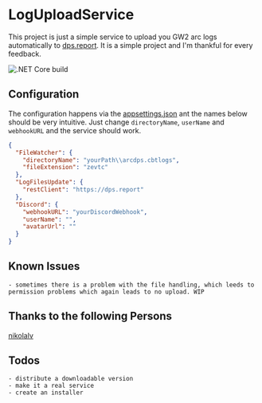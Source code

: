 # LogUploadService

This project is just a simple service to upload you GW2 arc logs automatically to [dps.report](https://dps.report/). It is a simple project and I'm thankful for every
feedback.

![.NET Core build](https://github.com/BergerAl/Gw2LogUploadService/workflows/.NET%20Core/badge.svg?branch=master)

## Configuration

The configuration happens via the [appsettings.json](.\LogUploadService\appsettings.json) ant the names below should be very intuitive. Just change `directoryName`, `userName` and `webhookURL` and the service should work.

```json
{
  "FileWatcher": {
    "directoryName": "yourPath\\arcdps.cbtlogs",
    "fileExtension": "zevtc"
  },
  "LogFilesUpdate": {
    "restClient": "https://dps.report"
  },
  "Discord": {
    "webhookURL": "yourDiscordWebhook",
    "userName": "",
    "avatarUrl": ""
  }
}
```

## Known Issues
    - sometimes there is a problem with the file handling, which leeds to permission problems which again leads to no upload. WIP

## Thanks to the following Persons

[nikolalv](https://github.com/nikolalv/DiscordWebhook)

## Todos
    - distribute a downloadable version
    - make it a real service
    - create an installer
    